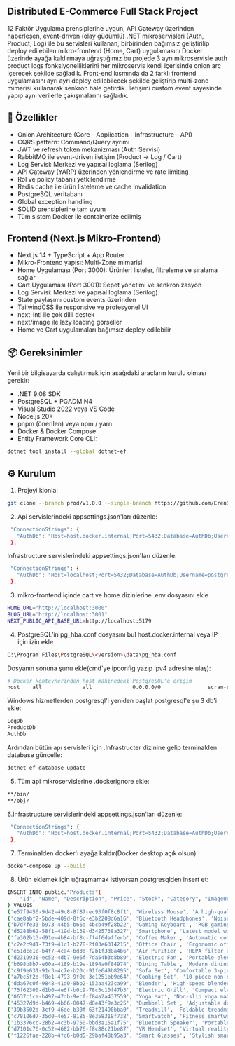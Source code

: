 ## Distributed E-Commerce Full Stack Project

12 Faktör Uygulama prensiplerine uygun, API Gateway üzerinden haberleşen, event-driven (olay güdümlü) .NET mikroservisleri (Auth, Product, Log) ile bu servisleri kullanan, birbirinden bağımsız geliştirilip deploy edilebilen mikro-frontend (Home, Cart) uygulamasını Docker üzerinde ayağa kaldırmaya uğraştığımız bu projede 3 ayrı mikroservisle auth product logs fonksiyonelliklerini her mikroservis kendi içerisinde onion arc içerecek şekilde sağladık. Front-end kısmında da 2 farklı frontend uygulamasını ayrı ayrı deploy edilebilecek şekilde geliştirip multi-zone mimarisi kullanarak senkron hale getirdik. İletişimi custom event sayesinde yapıp aynı verilerle çakışmalarını sağladık.

## 🚀 Özellikler
- Onion Architecture (Core - Application - Infrastructure - API)
- CQRS pattern: Command/Query ayrımı
- JWT ve refresh token mekanizması (Auth Servisi)
- RabbitMQ ile event-driven iletişim (Product → Log / Cart)
- Log Servisi: Merkezi ve yapısal loglama (Serilog)
- API Gateway (YARP) üzerinden yönlendirme ve rate limiting
- Rol ve policy tabanlı yetkilendirme
- Redis cache ile ürün listeleme ve cache invalidation
- PostgreSQL veritabanı
- Global exception handling
- SOLID prensiplerine tam uyum
- Tüm sistem Docker ile containerize edilmiş

## Frontend (Next.js Mikro-Frontend)
- Next.js 14 + TypeScript + App Router
- Mikro-Frontend yapısı: Multi-Zone mimarisi
- Home Uygulaması (Port 3000): Ürünleri listeler, filtreleme ve sıralama sağlar
- Cart Uygulaması (Port 3001): Sepet yönetimi ve senkronizasyon
- Log Servisi: Merkezi ve yapısal loglama (Serilog)
- State paylaşımı custom events üzerinden
- TailwindCSS ile responsive ve profesyonel UI
- next-intl ile çok dilli destek
- next/image ile lazy loading görseller
- Home ve Cart uygulamaları bağımsız deploy edilebilir

## 📦 Gereksinimler

Yeni bir bilgisayarda çalıştırmak için aşağıdaki araçların kurulu olması gerekir:
- .NET 9.08 SDK
- PostgreSQL + PGADMIN4 
- Visual Studio 2022 veya VS Code
- Node.js 20+
- pnpm (önerilen) veya npm / yarn
- Docker & Docker Compose
- Entity Framework Core CLI:
 ```bash
dotnet tool install --global dotnet-ef
```

## ⚙️ Kurulum
1. Projeyi klonla:
 ```bash
git clone --branch prod/v1.0.0 --single-branch https://github.com/ErenSeven/productApp.git
```
2. Api servislerindeki appsettings.json'ları düzenle:
 ```bash
  "ConnectionStrings": {
    "AuthDb": "Host=host.docker.internal;Port=5432;Database=AuthDb;Username=postgres;Password=1234"
  },
```
Infrastructure servislerindeki appsettings.json'ları düzenle:
 ```bash
  "ConnectionStrings": {
    "AuthDb": "Host=localhost;Port=5432;Database=AuthDb;Username=postgres;Password=1234"
  },
```
3. mikro-frontend içinde cart ve home dizinlerine .env dosyasını ekle
 ```bash
HOME_URL="http://localhost:3000"
BLOG_URL="http://localhost:3001"
NEXT_PUBLIC_API_BASE_URL=http://localhost:5179
```

4. PostgreSQL’in pg_hba.conf dosyasını bul host.docker.internal veya IP için izin ekle
 ```bash
C:\Program Files\PostgreSQL\<version>\data\pg_hba.conf
```
Dosyanın sonuna şunu ekle(cmd'ye ipconfig yazıp ipv4 adresine ulaş):
 ```bash
# Docker konteynerinden host makinedeki PostgreSQL'e erişim
host    all             all             0.0.0.0/0               scram-sha-256
```
Windows hizmetlerden postgresql'i yeniden başlat
postgresql'e şu 3 db'i ekle:
 ```bash
LogDb
ProductDb
AuthDb
```
Ardından bütün apı servisleri için .Infrastructer dizinine gelip terminalden database güncelle:
 ```bash
dotnet ef database update
```
5. Tüm api mikroservislerine .dockerignore ekle:
```bash
**/bin/
**/obj/
```
6.Infrastructure servislerindeki appsettings.json'ları düzenle:
 ```bash
  "ConnectionStrings": {
    "AuthDb": "Host=host.docker.internal;Port=5432;Database=AuthDb;Username=postgres;Password=1234"
  },
```
7. Terminalden docker'ı ayağa kaldır(Docker desktop açık olsun)
```bash
docker-compose up --build
```
8. Ürün eklemek için uğraşmamak istiyorsan postgresqlden insert et:
```bash
INSERT INTO public."Products"(
    "Id", "Name", "Description", "Price", "Stock", "Category", "ImageUrl", "CreatedAt", "UpdatedAt"
) VALUES
('e57f9456-9d42-49c8-8f87-ec93f0f8c8f1', 'Wireless Mouse', 'A high-quality wireless mouse with ergonomic design', 25.99, 150, 'Electronics', 'https://picsum.photos/300/200?random=1', '2023-08-01 10:00:00', '2023-08-01 10:00:00'),
('cae8abf2-5bde-409d-8f6c-e3b2208d6a16', 'Bluetooth Headphones', 'Noise-cancelling Bluetooth headphones with long battery life', 89.99, 75, 'Electronics', 'https://picsum.photos/300/200?random=2', '2023-08-05 11:30:00', '2023-08-05 11:30:00'),
('b7d7fe33-b973-44b5-b66a-4bcb49f28b22', 'Gaming Keyboard', 'RGB gaming keyboard with mechanical switches', 55.49, 50, 'Electronics', 'https://picsum.photos/300/200?random=3', '2023-08-10 12:00:00', '2023-08-10 12:00:00'),
('d5288b62-58f1-419d-b139-d3425738a327', 'Smartphone', 'Latest model with 128GB storage and 6GB RAM', 599.99, 200, 'Electronics', 'https://picsum.photos/300/200?random=4', '2023-08-15 14:00:00', '2023-08-15 14:00:00'),
('fa302b13-d91e-4b84-bf8c-ff4f6daffecb', 'Coffee Maker', 'Automatic coffee maker with multiple brewing options', 39.99, 120, 'Home Appliances', 'https://picsum.photos/300/200?random=5', '2023-08-20 08:30:00', '2023-08-20 08:30:00'),
('c2e2c9d1-73f9-41c1-b278-2f03e6314215', 'Office Chair', 'Ergonomic office chair with adjustable height and lumbar support', 159.99, 40, 'Furniture', 'https://picsum.photos/300/200?random=6', '2023-08-22 09:00:00', '2023-08-22 09:00:00'),
('e51dce1e-b4f7-4ca4-bd3d-f2b1f3d8a4b6', 'Air Purifier', 'HEPA filter air purifier with UV-C light', 199.99, 60, 'Home Appliances', 'https://picsum.photos/300/200?random=7', '2023-08-23 10:30:00', '2023-08-23 10:30:00'),
('d2319936-ec52-4db7-9e6f-7da54b3d8b89', 'Electric Fan', 'Portable electric fan with three-speed settings', 29.99, 180, 'Home Appliances', 'https://picsum.photos/300/200?random=8', '2023-08-25 12:00:00', '2023-08-25 12:00:00'),
('b698b8b7-e00a-4189-b19e-1894a0f84974', 'Dining Table', 'Modern dining table with wooden finish', 299.99, 35, 'Furniture', 'https://picsum.photos/300/200?random=9', '2023-08-30 13:30:00', '2023-08-30 13:30:00'),
('c9f9e631-91c3-4c7e-b20c-91fe649b8295', 'Sofa Set', 'Comfortable 3-piece sofa set with plush cushions', 899.99, 20, 'Furniture', 'https://picsum.photos/300/200?random=10', '2023-09-01 15:00:00', '2023-09-01 15:00:00'),
('a7bc5f2d-f8e1-4793-9f0e-3c1251bb9e64', 'Cooking Set', '10-piece non-stick cookware set with heat-resistant handles', 79.99, 95, 'Kitchenware', 'https://picsum.photos/300/200?random=11', '2023-09-02 14:45:00', '2023-09-02 14:45:00'),
('dda67c0f-9848-41d0-8bb2-153aa423ca99', 'Blender', 'High-speed blender with multiple preset functions', 119.99, 100, 'Kitchenware', 'https://picsum.photos/300/200?random=12', '2023-09-05 16:30:00', '2023-09-05 16:30:00'),
('75f62300-d1b0-4e6f-b0c9-78c5c10f47b3', 'Electric Grill', 'Compact electric grill for indoor cooking', 65.49, 150, 'Kitchenware', 'https://picsum.photos/300/200?random=13', '2023-09-07 17:00:00', '2023-09-07 17:00:00'),
('0637c1ca-b497-47db-9ecf-f84a2a437559', 'Yoga Mat', 'Non-slip yoga mat with comfortable thickness', 25.99, 200, 'Sports', 'https://picsum.photos/300/200?random=14', '2023-09-10 08:00:00', '2023-09-10 08:00:00'),
('45327d9d-b469-4b66-8047-d8e43f9a3c25', 'Dumbbell Set', 'Adjustable dumbbell set with a range of weights', 79.99, 60, 'Sports', 'https://picsum.photos/300/200?random=15', '2023-09-12 11:30:00', '2023-09-12 11:30:00'),
('39b3502d-3cf9-46de-b30f-63f21490bba0', 'Treadmill', 'Foldable treadmill with heart rate monitor and multiple workout programs', 499.99, 30, 'Sports', 'https://picsum.photos/300/200?random=16', '2023-09-15 14:00:00', '2023-09-15 14:00:00'),
('c78106d7-35d0-4e57-8185-8e358318f738', 'Smartwatch', 'Fitness smartwatch with step tracking and heart rate monitor', 129.99, 150, 'Wearables', 'https://picsum.photos/300/200?random=17', '2023-09-18 09:30:00', '2023-09-18 09:30:00'),
('1b3376cc-28b2-4c3b-9750-bbd3a15a1f75', 'Bluetooth Speaker', 'Portable Bluetooth speaker with waterproof design', 45.99, 200, 'Wearables', 'https://picsum.photos/300/200?random=18', '2023-09-20 10:00:00', '2023-09-20 10:00:00'),
('d7101c76-0c52-4682-bb76-f8c88c21be87', 'VR Headset', 'Virtual reality headset with immersive 3D experience', 199.99, 70, 'Wearables', 'https://picsum.photos/300/200?random=19', '2023-09-22 12:00:00', '2023-09-22 12:00:00'),
('f1226fae-228b-4fc6-b0d5-29baf48b95a3', 'Smart Glasses', 'Stylish smart glasses with built-in audio and touch controls', 299.99, 50, 'Wearables', 'https://picsum.photos/300/200?random=20', '2023-09-25 13:30:00', '2023-09-25 13:30:00');

```

